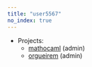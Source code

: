 ```yaml
---
title: "user5567"
no_index: true
---
```


* Projects:
  * [mathocaml](/projects/mathocaml/) (admin)
  * [orgueirem](/projects/orgueirem/) (admin)
